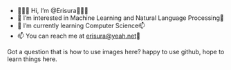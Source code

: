 - 👋👋👋 Hi, I’m @Erisura👋👋👋
- 👀 I’m interested in Machine Learning and Natural Language Processing👀
- 🌱 I’m currently learning Computer Science📫
- 📫 You can reach me at erisura@yeah.net🌱

<!---
Erisura/Erisura is a ✨ special ✨ repository because its `README.md` (this file) appears on your GitHub profile.
You can click the Preview link to take a look at your changes.
--->
Got a question that is how to use images here?
happy to use github, hope to learn things here.
